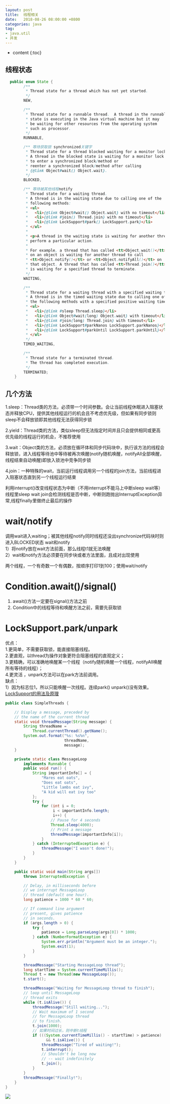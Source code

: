 ```yaml
---
layout: post
title:  线程相关
date:   2018-08-26 08:00:00 +0800
categories: java
tag: 
- java.util
- 并发
---
```


* content
{:toc}


## 线程状态
```java
  public enum State { 
        /**
         * Thread state for a thread which has not yet started.
         */
        NEW,

        /**
         * Thread state for a runnable thread.  A thread in the runnable
         * state is executing in the Java virtual machine but it may
         * be waiting for other resources from the operating system
         * such as processor.
         */
        RUNNABLE,

        /** 等待获取锁 synchronized关键字
         * Thread state for a thread blocked waiting for a monitor lock.
         * A thread in the blocked state is waiting for a monitor lock
         * to enter a synchronized block/method or
         * reenter a synchronized block/method after calling
         * {@link Object#wait() Object.wait}.
         */
        BLOCKED,

        /** 等待被其他线程notify
         * Thread state for a waiting thread.
         * A thread is in the waiting state due to calling one of the
         * following methods:
         * <ul>
         *   <li>{@link Object#wait() Object.wait} with no timeout</li>
         *   <li>{@link #join() Thread.join} with no timeout</li>
         *   <li>{@link LockSupport#park() LockSupport.park}</li>
         * </ul>
         *
         * <p>A thread in the waiting state is waiting for another thread to
         * perform a particular action.
         *
         * For example, a thread that has called <tt>Object.wait()</tt>
         * on an object is waiting for another thread to call
         * <tt>Object.notify()</tt> or <tt>Object.notifyAll()</tt> on
         * that object. A thread that has called <tt>Thread.join()</tt>
         * is waiting for a specified thread to terminate.
         */
        WAITING,

        /**
         * Thread state for a waiting thread with a specified waiting time.
         * A thread is in the timed waiting state due to calling one of
         * the following methods with a specified positive waiting time:
         * <ul>
         *   <li>{@link #sleep Thread.sleep}</li>
         *   <li>{@link Object#wait(long) Object.wait} with timeout</li>
         *   <li>{@link #join(long) Thread.join} with timeout</li>
         *   <li>{@link LockSupport#parkNanos LockSupport.parkNanos}</li>
         *   <li>{@link LockSupport#parkUntil LockSupport.parkUntil}</li>
         * </ul>
         */
        TIMED_WAITING,

        /**
         * Thread state for a terminated thread.
         * The thread has completed execution.
         */
        TERMINATED;
    }
```

## 几个方法

1.sleep：Thread类的方法，必须带一个时间参数。会让当前线程休眠进入阻塞状态并释放CPU，提供其他线程运行的机会且不考虑优先级，但如果有同步锁则sleep不会释放锁即其他线程无法获得同步锁

2.yield：Thread类的方法，类似sleep但无法指定时间并且只会提供相同或更高优先级的线程运行的机会，不推荐使用

3.wait：Object类的方法，必须放在循环体和同步代码块中，执行该方法的线程会释放锁，进入线程等待池中等待被再次唤醒(notify随机唤醒，notifyAll全部唤醒，线程结束自动唤醒)即放入锁池中竞争同步锁

4.join：一种特殊的wait，当前运行线程调用另一个线程的join方法，当前线程进入阻塞状态直到另一个线程运行结束

利用interrupt()改变线程状态为中断（不用interrupt不能马上中断sleep wait等）  
线程里sleep wait join会检测线程是否中断，中断则跑抛出InterruptException异常,线程finally里做终止最后的操作  

# wait/notify
调用wait进入waiting；被其他线程notify同时线程还没出synchronize代码块时则进入BLOCKED状态 wait和notify    
1）将notify放在wait方法前面，那么线程t1就无法唤醒   
2）wait和notify方法必须要在同步块或者方法里面，且成对出现使用   

两个线程，一个有奇数一个有偶数，按顺序打印1到100；使用wait/notify

# Condition.await()/signal()
1) await()方法一定要在signal()方法之前
2) Condition中的线程等待和唤醒方法之前，需要先获取锁

# LockSupport.park/unpark
优点：  
1.更简单，不需要获取锁，能直接阻塞线程。   
2.更直观，以thread为操作对象更符合阻塞线程的直观定义；   
3.更精确，可以准确地唤醒某一个线程（notify随机唤醒一个线程，notifyAll唤醒所有等待的线程）；   
4.更灵活 ，unpark方法可以在park方法前调用。   
缺点：    
1）因为标志位1，所以只能唤醒一次线程。连续park() unpark()没有效果。   
[LockSupport的用法及原理](https://www.jianshu.com/p/f1f2cd289205)



```java
public class SimpleThreads {  

    // Display a message, preceded by  
    // the name of the current thread  
    static void threadMessage(String message) {  
        String threadName =  
            Thread.currentThread().getName();  
        System.out.format("%s: %s%n",  
                          threadName,  
                          message);  
    }  

    private static class MessageLoop  
        implements Runnable {  
        public void run() {  
            String importantInfo[] = {  
                "Mares eat oats",  
                "Does eat oats",  
                "Little lambs eat ivy",  
                "A kid will eat ivy too"  
            };  
            try {  
                for (int i = 0;  
                     i < importantInfo.length;  
                     i++) {  
                    // Pause for 4 seconds  
                    Thread.sleep(4000);  
                    // Print a message  
                    threadMessage(importantInfo[i]);  
                }  
            } catch (InterruptedException e) {  
                threadMessage("I wasn't done!");  
            }  
        }  
    }  

    public static void main(String args[])  
        throws InterruptedException {  

        // Delay, in milliseconds before  
        // we interrupt MessageLoop  
        // thread (default one hour).  
        long patience = 1000 * 60 * 60;  

        // If command line argument  
        // present, gives patience  
        // in seconds.  
        if (args.length > 0) {  
            try {  
                patience = Long.parseLong(args[0]) * 1000;  
            } catch (NumberFormatException e) {  
                System.err.println("Argument must be an integer.");  
                System.exit(1);  
            }  
        }  

        threadMessage("Starting MessageLoop thread");  
        long startTime = System.currentTimeMillis();  
        Thread t = new Thread(new MessageLoop());  
        t.start();  

        threadMessage("Waiting for MessageLoop thread to finish");  
        // loop until MessageLoop  
        // thread exits  
        while (t.isAlive()) {  
            threadMessage("Still waiting...");  
            // Wait maximum of 1 second  
            // for MessageLoop thread  
            // to finish.  
            t.join(1000);  
            // 如果时间过长，则中断t线程
            if (((System.currentTimeMillis() - startTime) > patience)  
                  && t.isAlive()) {  
                threadMessage("Tired of waiting!");  
                t.interrupt();  
                // Shouldn't be long now  
                // -- wait indefinitely  
                t.join();  
            }  
        }  
        threadMessage("Finally!");  
    }  
}  
```

![](/styles/images/java/threadStatus.png)